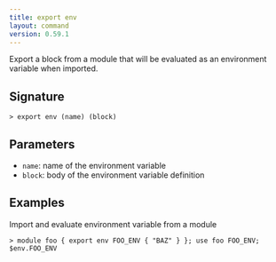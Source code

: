 ```yaml
---
title: export env
layout: command
version: 0.59.1
---
```


Export a block from a module that will be evaluated as an environment variable when imported.

## Signature

```> export env (name) (block)```

## Parameters

 -  `name`: name of the environment variable
 -  `block`: body of the environment variable definition

## Examples

Import and evaluate environment variable from a module
```shell
> module foo { export env FOO_ENV { "BAZ" } }; use foo FOO_ENV; $env.FOO_ENV
```
